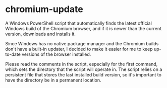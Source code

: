 chromium-update
=========

A Windows PowerShell script that automatically finds the latest official Windows build of the Chromium browser, and if it is newer than the current version, downloads and installs it.

Since Windows has no native package manager and the Chromium builds don't have a built-in updater, I decided to make it easier for me to keep up-to-date versions of the browser installed.

Please read the comments in the script, especially for the first command, which sets the directory that the script will operate in. The script relies on a persistent file that stores the last installed build version, so it's important to have the directory be in a permanent location.
